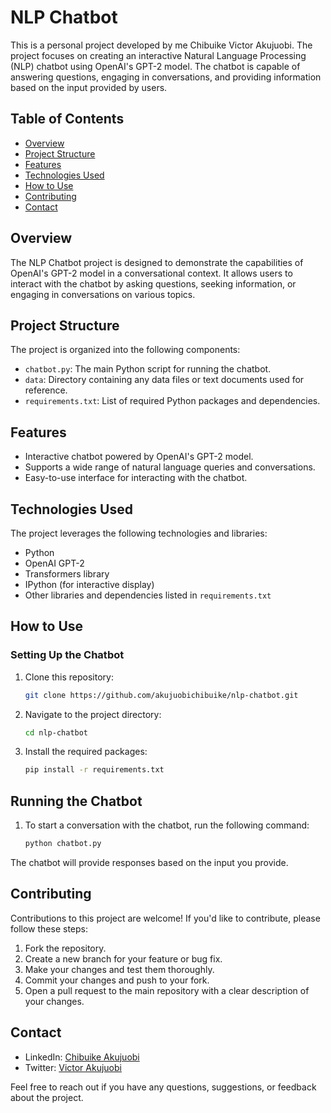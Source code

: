 # NLP Chatbot

This is a personal project developed by me Chibuike Victor Akujuobi. The project focuses on creating an interactive Natural Language Processing (NLP) chatbot using OpenAI's GPT-2 model. The chatbot is capable of answering questions, engaging in conversations, and providing information based on the input provided by users.

## Table of Contents

- [Overview](#overview)
- [Project Structure](#project-structure)
- [Features](#features)
- [Technologies Used](#technologies-used)
- [How to Use](#how-to-use)
- [Contributing](#contributing)
- [Contact](#contact)

## Overview

The NLP Chatbot project is designed to demonstrate the capabilities of OpenAI's GPT-2 model in a conversational context. It allows users to interact with the chatbot by asking questions, seeking information, or engaging in conversations on various topics.

## Project Structure

The project is organized into the following components:

- `chatbot.py`: The main Python script for running the chatbot.
- `data`: Directory containing any data files or text documents used for reference.
- `requirements.txt`: List of required Python packages and dependencies.

## Features

- Interactive chatbot powered by OpenAI's GPT-2 model.
- Supports a wide range of natural language queries and conversations.
- Easy-to-use interface for interacting with the chatbot.

## Technologies Used

The project leverages the following technologies and libraries:

- Python
- OpenAI GPT-2
- Transformers library
- IPython (for interactive display)
- Other libraries and dependencies listed in `requirements.txt`

## How to Use

### Setting Up the Chatbot

1. Clone this repository:

   ```bash
   git clone https://github.com/akujuobichibuike/nlp-chatbot.git

2. Navigate to the project directory:

   ```bash
   cd nlp-chatbot

3. Install the required packages:

      ```bash
      pip install -r requirements.txt

## Running the Chatbot
1. To start a conversation with the chatbot, run the following command:

      ```bash
      python chatbot.py

The chatbot will provide responses based on the input you provide.

## Contributing
Contributions to this project are welcome! If you'd like to contribute, please follow these steps:

1. Fork the repository.
2. Create a new branch for your feature or bug fix.
3. Make your changes and test them thoroughly.
4. Commit your changes and push to your fork.
5. Open a pull request to the main repository with a clear description of your changes.

## Contact
- LinkedIn: [Chibuike Akujuobi](https://www.linkedin.com/in/chibuike-akujuobi-bb9061182/)
- Twitter: [Victor Akujuobi](https://twitter.com/victor_akujuobi)

Feel free to reach out if you have any questions, suggestions, or feedback about the project.
